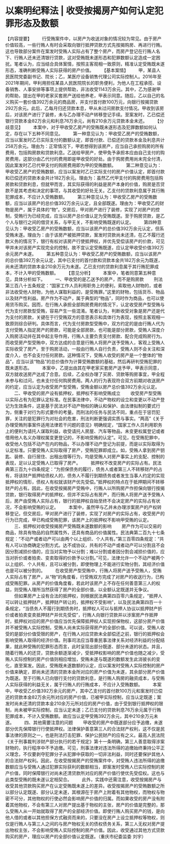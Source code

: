 # 以案明纪释法 | 收受按揭房产如何认定犯罪形态及数额

【内容提要】
　　行受贿案件中，以房产为收送对象的情况较为常见。由于房产价值较高，一些行贿人有时会采取向银行抵押贷款方式先按揭购房、再进行行贿。这也导致部分案件在案发时受贿人实际占有了整个房产，而房产登记在行贿人名下、行贿人还未还清银行贷款，这对受贿既未遂形态和犯罪数额认定造成一定困扰。笔者认为，应当结合具体案情，按照主客观相一致原则，精准认定受贿既未遂形态，准确判断受贿人实际获得的房产价值。
　　【基本案情】
　　甲，某县人民医院党委副书记、院长；乙，某医疗设备销售代理公司实际控制人。2016年至2021年期间，甲利用担任某县人民医院院长的职务便利，为他人在工程承揽、设备销售、人事安排等事项上提供帮助，非法收受1143万余元。其中，乙为感谢甲的帮助，提出在甲的老家买套房产送给他养老，甲表示同意。随后，乙以自己的名义购买一套价值392万余元的商品房，并支付首付款100万元，向银行按揭贷款292万余元。此后，乙每月归还贷款本息，甲从未过问房款支付情况。甲收到该房后，对该房产进行了装修，未与乙办理不动产转移登记手续。至案发时，乙已偿还银行贷款本金82万余元和利息76万余元，尚有210余万元贷款本金未还。
　　【分歧意见】
　　本案中，对于甲收受乙房产的受贿既未遂形态及犯罪数额如何认定，存在以下五种不同意见。
　　第一种意见认为：甲收受乙房产的受贿数额，应当以案发时乙已实际支付的数额认定，即首付款、已偿还的贷款本金及利息共计258万余元。理由为：正常情况下，甲若想得到该房产，应当自己承担购房的所有费用，包括购房款和贷款利息。乙送给甲房产，使甲免予承担本应由自己支付的购房费用，这部分由乙代付的费用即是甲收受的好处。由于购房费用尚未完全付清，因此案发时乙已代甲支付的购房费用即为甲的受贿数额。
　　第二种意见认为：甲收受乙房产的受贿数额，应当以案发时乙已实际支付的房产价值认定，即首付款和已偿还的贷款本金共计182万余元。理由为：虽然乙代甲支付的购房费用包括购房款和贷款利息，但就甲而言，其实际获得的利益是房产本身的价值，购房是否贷款不是其考虑和决定的事项，与其收受的好处无关。乙支付的贷款利息属于其行贿犯罪成本，不应计入受贿数额。
　　第三种意见认为：甲收受乙房产的受贿数额，应当以该房产的总价值392万余元认定，且全部既遂。理由为：甲收受乙的财物是房产，属于具体的“物”。交房后，甲对房产进行了装修，实现了对房产的控制，受贿行为已经完成，应当以房产总价值认定为受贿既遂。至于购房贷款，是乙个人与银行之间的借贷关系，与甲无关，不影响受贿既遂的认定。
　　第四种意见认为：甲收受乙房产的受贿数额，应当以该房产的总价值392万余元认定，但系受贿未遂。理由为：由于该房产被抵押贷款，案发时贷款尚未还清，在乙不履行还款义务的情况下，银行有权对该房产行使抵押权，并优先受偿该房产的价款，可见甲并未对该房产实现完全的控制，故不宜认定受贿既遂，应认定甲收受价值392万余元房产未遂。
　　第五种意见认为：甲收受乙房产的受贿数额，应当以该房产的总价值392万余元认定，其中已支付的首付款和贷款本金共182万余元为既遂，尚未还清的贷款本金210余万元为未遂。乙已支付的贷款利息属于其行贿犯罪成本，不计入甲的受贿数额。
　　【意见分析】
　　本案中，笔者同意第五种意见，具体分析如下。
　　一、甲收受的是乙送予的房产，而不是购房款
　　刑法第三百八十五条规定：“国家工作人员利用职务上的便利，索取他人财物的，或者非法收受他人财物，为他人谋取利益的，是受贿罪。”这里的财物，包括货币、物品以及财产性利益。房产作为不动产，属于典型的“物品”，同时作为商品，也可以使用货币购买。因而，在行贿人承担全部购房费用的情况下，认定收受房产型受贿与代为支付房款型受贿，容易产生一些混淆。笔者认为，判断收受对象是房产还是代为支付的房款，关键在于行受贿双方的意思表示和具体行为表现，按照主客观相一致原则综合研判。具体而言，代为支付房款型受贿中，双方约定的是由行贿人代为支付受贿人指定房产的房款，可能是全部房款，也可能是部分房款，受贿人深度介入购房活动并在其中起主导作用，行贿人主要负责支付房款、配合完成购房行为。而收受房产型受贿中，双方达成的合意是行贿人将房产送予受贿人，客观上受贿人实际收受了房产。至于购房活动，一般由行贿人自行负责，受贿人则不会关注和深度介入，也不会支付任何房款。这种情况下，受贿人收受的房产是一个整体的“物品”，应当以该“物品”的总价值作为计算受贿数额的基础，然后再研判受贿犯罪的既未遂形态。
　　本案中，乙提出由其在甲老家买套房产送予甲，甲表示同意，双方就收送房产达成了合意。后续，乙全权办理了买房、贷款等购房事宜，甲全程未参与和过问，也未支付任何购房费用。两人的行为表现符合双方前期对收送房产的约定，应当认定为收受房产型受贿，受贿金额以房产总价值392万余元认定。
　　二、甲收受的房产设有抵押权，抵押权不影响受贿成立
　　收受房产型受贿以实际占有为犯罪认定标准。在民事法律中，不动产物权的设立和变更以不动产登记为生效条件，这是基于民法对不动产物权的确认和保护、由法律拟制的要式行为，侧重于对行为形式要件的考量。而刑法的任务与民法不同，重点在于惩罚犯罪，关注的是犯罪行为对社会的危害，刑法判断更强调实质与事实。“两高”《关于办理受贿刑事案件适用法律若干问题的意见》明确规定，“国家工作人员利用职务上的便利为请托人谋取利益，收受请托人房屋、汽车等物品，未变更权属登记或者借用他人名义办理权属变更登记的，不影响受贿的认定”。可见，在受贿犯罪中，收受他人包括不动产在内的物品，不以办理不动产登记为前提，而是以实际取得为认定标准。只要受贿人实际取得了房产，受贿犯罪即成立。如，受贿人拿到房产钥匙、装修、自行居住、出租出借等行为，均是受贿人对房产事实上的支配、控制的表现，足以认定受贿人已取得了房产。
　　抵押权不改变房产的实际占有。民法典第三百九十四条规定：“为担保债务的履行，债务人或者第三人不转移财产的占有，将该财产抵押给债权人的，债务人不履行到期债务或者发生当事人约定的实现抵押权的情形，债权人有权就该财产优先受偿。”抵押权的特点在于抵押期间不转移财产的占有。因此，在收受按揭房产受贿中，行贿人以所购房产作担保向银行按揭贷款，银行取得房产的抵押权，但并不实际占有房产，而行贿人将房产送予受贿人后，房产由受贿人实际占有，银行的抵押权自始至终不会决定房产的实际占有状况，不会影响受贿的认定。
　　本案中，虽然甲与乙并未办理涉案房产的产权转移登记，但交房后，甲对房产进行了装修，实现了对房产的实际占有，收受房产的行为已完成，甲已构成受贿犯罪，该房产上的抵押权不影响甲受贿的认定。
　　三、抵押权对收受按揭房产受贿既未遂数额的影响
　　房产作为可以交易的商品，除具有物品的自然属性外，还具有商品的价值属性。民法典第二百九十七条规定：“不动产或者动产可以由两个以上组织、个人共有。”第三百零四条规定：“共有人可以协商确定分割方式。达不成协议，共有的不动产或者动产可以分割且不会因分割减损价值的，应当对实物予以分割；难以分割或者因分割会减损价值的，应当对折价或者拍卖、变卖取得的价款予以分割。”可见，法律允许一个不动产被两个以上组织、个人共有，且可以被分割，即使物理上不能进行实物分割，其经济价值也是可以被分割的。
　　在收受房产型受贿中，行贿人将房产送予受贿人，受贿人实际占有了房产，从“物”的角度看，行受贿双方完成了对房产的收送行为，已构成受贿犯罪。从房产的价值角度看，若此时该房产上不存在任何善意第三人的权益，则受贿人理所当然获得了房产的全部价值，以全额认定既遂并无争议。
　　但如果房产上设有合法的抵押权，则根据民法典第四百零六条规定，“抵押人可以转让抵押财产，抵押财产转让的，抵押权不受影响”，以及民法典第四百一十条规定，“当债务人不履行到期债务时，抵押权人可以与抵押人协议以抵押财产折价或者拍卖变卖抵押财产并优先受偿”，行贿人向银行贷款并以涉案房产作抵押时，抵押权对应的房产价值应当优先保障抵押权人实现担保物权，这部分房产价值并不被受贿人实际控制，受贿人尚未实际获得房产的全部价值。可以说，受贿人收受的是部分价值受限的房产，在行贿人对应贷款未全部偿还之前，银行的抵押权会影响受贿人取得的经济价值。刑事司法应当尊重民事法律关系对经济利益的分配结果，就此种受贿的犯罪形态而言，此时呈现出部分既遂、部分未遂的状态。并且，随着行贿人的还贷，贷款余额逐渐减少，受抵押权影响的房产价值也随之减少，受贿人实际控制的房产价值则相应增加，受贿未遂与既遂的数额发生此消彼长的变化，直至案发。因此，受贿既未遂数额的认定，应以案发时受贿人实际控制的房产价值来确定，即尚未还清的贷款本金所对应的房产价值为未遂，其余部分房产价值为既遂。至于行贿人已向银行支付的贷款利息，是行贿人购房的融资成本，与受贿人实际获得的利益无关，属于行贿人的行贿成本，不应计入受贿数额。
　　本案中，甲收受乙价值392万余元的房产，其中乙支付的首付款100万元和案发时已偿还的贷款本金82万余元所对应的房产价值，已被甲实际控制，应当认定既遂；案发时尚未还清的贷款本金210余万元所对应的房产价值，由于受到银行抵押权的限制，尚未被甲实际控制，应当认定未遂；乙已支付的贷款利息76万余元属于行贿犯罪成本，不计入受贿数额。故应当认定甲受贿392万余元，其中210余万元未遂。
　　四、其他需要注意的问题
　　甲收受的房产中既遂部分应予追缴，未遂部分优先保障银行行使抵押权。法律保护善意第三人的合法财产权利，这不仅是民事法律的原则之一，也是刑法打击犯罪、保护公民财产的应有之义。最高人民法院《关于刑事裁判涉财产部分执行的若干规定》第十一条明确，第三人善意取得涉案财物的，执行程序中不予追缴。可见，刑事法律对违法所得的追缴始终秉持公平正义理念，不仅要剥夺犯罪分子从犯罪中获取的一切非法利益，同时还要保护其他人的合法财产权利。因此，在收受按揭房产的受贿案件中，对受贿人违法所得的追缴数额应当与受贿人通过犯罪实际获利的数额相当，即案发时受贿人已实际控制的房产价值，同时保障银行对尚未还清贷款所对应的房产价值行使优先受偿权。这也与此类型受贿的既未遂认定相契合。
　　此外，实践中还需注意，收受按揭房产与收受其他贷款购买房产在认定受贿既未遂上的差异。收受按揭房产的受贿数额之所以部分认定既遂、部分认定未遂，其根源在于房产上附着有其他物权，而物权与物密不可分，其他物权的行使必然会影响房产价值的归属。而如果收受的房产没有附着其他物权，不会有第三人对房产提出基于物权的主张，房产的价值是完整的，那么受贿人从一开始就取得了房产的全部经济价值。即使行贿人购买房产的钱，是向他人借的或者以其他担保方式融资而来的，只要没在房产上设立抵押权等物权，则仅是行贿人与第三人之间的与房产物权无关的债权债务关系，第三人无权对房产提出物权主张，不会影响受贿人实际控制的房产价值。因此，收受通过其他方式贷款购买的房产，理应以房产的全部价值认定既遂。（重庆市纪委监委 刘宇）